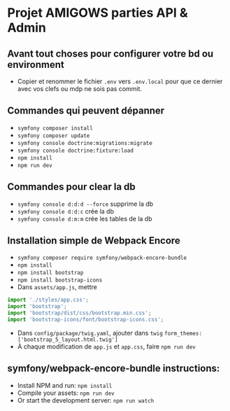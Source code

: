 # Projet AMIGOWS parties API & Admin
## Avant tout choses pour configurer votre bd ou environment
- Copier et renommer le fichier `.env` vers `.env.local` pour que ce dernier avec vos clefs ou mdp ne sois pas commit.
## Commandes qui peuvent dépanner
- `symfony composer install`
- `symfony composer update`
- `symfony console doctrine:migrations:migrate`
- `symfony console doctrine:fixture:load`
- `npm install`
- `npm run dev`
## Commandes pour clear la db
- `symfony console d:d:d --force` supprime la db
- `symfony console d:d:c` crée la db
- `symfony console d:m:m` crée les tables de la db
## Installation simple de Webpack Encore
- `symfony composer require symfony/webpack-encore-bundle`
- `npm install`
- `npm install bootstrap`
- `npm install bootstrap-icons`
- Dans `assets/app.js`, mettre
```javascript
import './styles/app.css';
import 'bootstrap';
import 'bootstrap/dist/css/bootstrap.min.css';
import 'bootstrap-icons/font/bootstrap-icons.css';
```
- Dans `config/package/twig.yaml`, ajouter dans `twig`
`form_themes: ['bootstrap_5_layout.html.twig']`
- À chaque modification de `app.js` et `app.css`, faire `npm run dev`
## symfony/webpack-encore-bundle  instructions:
* Install NPM and run: `npm install`
* Compile your assets: `npm run dev`
* Or start the development server: `npm run watch`
